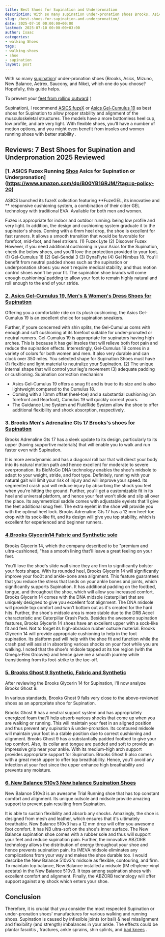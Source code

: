 ```yaml
---
title: Best Shoes for Supination and Underpronation
description: With so many supination under-pronation shoes Brooks, Asics, Mizuno, New Balance, Aetrex, Saucony, and Nike, which one do you choose?
slug: /best-shoes-for-supination-and-underpronation/
date: 2025-07-10 00:00:00+00:00
lastmod: 2025-07-10 00:00:00+03:00
author: Isaac
categories:
- walking Shoes
tags:
- walking-shoes
- shoe
- supination
layout: post
---
```

With so many [supination](https://pestpolicy.com/best-shoes-for-supination-and-plantar-fasciitis/)/ under-pronation shoes (Brooks, Asics, Mizuno, New Balance, Aetrex, Saucony, and Nike), which one do you choose? Hopefully, this guide helps.

To prevent your
[feet from rolling outward](http://citeseerx.ist.psu.edu/viewdoc/download?doi=10.1.1.1018.2649&rep=rep1&type=pdf)
(

Supination), I recommend
[ASICS fuzeX](https://www.amazon.com/dp/B00YB1GRJM/?tag=p-policy-20)
or
[Asics Gel-Cumulus 19](https://www.amazon.com/dp/B01MRHUSAD/?tag=p-policy-20)
as best shoes for Supination
to allow
proper stability and alignment of the musculoskeletal structures.
The models have a more bottomless heel cup, low profile, and are very light. With flexible shoes, you'll have a number of motion options, and you might even benefit from insoles and
women running shoes with better stability
.
## Reviews: 7 Best Shoes for Supination and Underpronation 2025 Reviewed
### [1. ASICS Fuzex Running [Shoe](https://pestpolicy.com/best-shoes-for-arthritic-hips/) Asics for Supination or Underpronation](https://www.amazon.com/dp/B00YB1GRJM/?tag=p-policy-20)

ASICS launched its fuzeX collection featuring
**FuzeGEL, its innovative and **
responsive cushioning system, a combination of their older GEL technology with traditional EVA. Available for both men and women.

Fuzex is appropriate for indoor and outdoor running: being low profile and very light. In addition, the design and cushioning system graduate it to the supinator's shoes.
Coming with a 6mm heel drop, the shoe is excellent for fast runners. It allows a smooth transition that would be favorable for forefoot, mid-foot, and heel strikers. (1) Fuzex Lyte (2) Discover Fuzex
However, if you need additional cushioning in your Asics for the Supination, check the below shoes, and you'll love the protection provided to your foot. (1) Gel-Cumulus 18 (2) Gel-Sendai 3 (3) DynaFlyte (4) Gel Nimbus 18.
You'll benefit from neutral padded shoes such as the supination or underpronation shoes: you won't require medical stability, and thus motion control shoes won't be your fit.
The supination shoe brands will come enough cushioning/ padding to allow your foot to remain highly natural and roll enough to the end of your stride.

### [2. Asics Gel-Cumulus 19, Men's & Women's Dress Shoes for Supination](https://www.amazon.com/dp/B01MRHUSAD/?tag=p-policy-20)
Offering you a comfortable ride on its plush cushioning, the Asics Gel-Cumulus 19 is an excellent choice for supination sneakers.


Further, if youre concerned with shin splits, the Gel-Cumulus coms with enough and soft cushioning at its forefoot suitable for under-pronated or neutral runners.
Gel-Cumulus 19 is appropriate for supinators having high arches. This is because it has gel insoles that will relieve both foot pain and reduce the supination effects.
Interestingly, Gel-Cumulus 19 comes in a variety of colors for both women and men. It also very durable and can clock over 350 miles.
You selected shape for Supination Shoes must have (1) flexible and light material to neutralize your Supination. (2) The unique internal shape that will control your leg's movement (3) adequate padding or cushioning.
Supination correction mechanism
- Asics Gel-Cumulus 19 offers a snug fit and is true to its size and is also lightweight compared to the Cumulus 18.
- Coming with a 10mm offset (heel-toe) and a substantial cushioning (on forefront and Rearfoot), Cumulus 19 will quickly correct yours.
- The Guidance Line System and FluidRide System allow the shoe to offer additional flexibility and shock absorption, respectively.

### [3. Brooks Men's Adrenaline Gts 17 Brooks's shoes for Supination](https://www.amazon.com/dp/B01GETZ0CS/?tag=p-policy-20)
Brooks Adrenaline Gts 17 has a sleek update to its design, particularly to its upper (having supportive materials) that will enable you to walk and run faster even with Supination.

It is more aerodynamic and has a diagonal roll bar that will direct your body into its natural motion path and hence excellent for moderate to severe overpronation.
Its BioMoGo DNA technology enables the shoe's midsole to adapt to your weight, stride, and foot type. Definitely, running with your natural gait will limit your risk of injury and will improve your speed.
Its segmented crash pad will reduce injury by absorbing the shock you feel when you're hitting the ground. Further, you'll get a customizable fit in its heel and universal platform, and hence your feet won't slide and slip all over the place.
Its asymmetrical saddle comes with adjustable eyelets that'll give the feet additional snug feel. The extra eyelet in the shoe will provide you with the optimal heel lock.
Brooks Adrenaline Gts 17 has a 12 mm heel-toe drop with its sock-like fit, and its design will give you top stability, which is excellent for experienced and beginner runners.
### [4.**Brooks Glycerin**14 Fabric and Synthetic sole](https://www.amazon.com/dp/B01GETZ0CS/?tag=p-policy-20)

Brooks Glycerin 14, which the company described to be "premium and ultra-cushioned, "has a smooth lining that'll leave a great feeling on your feet.

You'll love the shoe's slide wall since they are firm to significantly bolster your foots shape.
With its rounded heel, Brooks Glycerin 14 will significantly improve your foo0t and ankle-bone area alignment.
This feature guarantees that you reduce the stress that lands on your ankle bones and joints, which significantly supports Supination. It has additional padding on the footbed, tongue, and throughout the shoe, which will allow you increased comfort.
Brooks Glycerin 14 comes with the DNA midsole (caterpillar) that are uniquely designed to give you excellent foot alignment. The DNA midsole will provide top comfort and won't bottom out as it's created for the hard hits.
Further, the shoe's midsole area is more stable due to the DRB Accel characteristic and Caterpillar Crash Pads.
Besides the awesome supination features, Brooks Glycerin 14 shoes have an excellent upper with a sock-like fit and feel. Not to forget its high-abrasion rubber outsole material.
Brooks Glycerin 14 will provide appropriate cushioning to help in the foot supination. Its platform pad will help with the shoe fit and function while the crash pad will assist in absorbing various shocks on your foot while you are walking.
I noted that the shoe's midsole tapped at its toe region (with the Omega-Flex Grooves) and hence gave me a smooth journey while transitioning from its foot-strike to the toe-off.
### [5. Brooks Ghost 9 Synthetic, Fabric and Synthetic](https://www.amazon.com/dp/B07CLG6K15/?tag=p-policy-20)
After reviewing the Brooks Glycerin 14 for Supination, I'll now analyze Brooks Ghost 9.

In various standards, Brooks Ghost 9 falls very close to the above-reviewed shoes as an appropriate shoe for Supination.

Brooks Ghost 9 has a neutral support system and has appropriately energized foam that'll help absorb various shocks that come up when you are walking or running.
This will maintain your feet in an aligned position and thus prevent any supination & under-pronation.
Its contoured midsole will maintain your foot in a stable position due to correct cushioning and alignment. Brooks Ghost 9 has a substantially padded footbed to give your top comfort. Also, its collar and tongue are padded and soft to provide an impressive grip near your ankle.
With its medium-high arch support provides appropriate support for Supination. Brooks Ghost 9 also comes with a great mesh upper to offer top breathability. Hence, you'll avoid any infection at your feet since the upper enhance high breathability and prevents any moisture.
### [6. New Balance 510v3 New balance Supination Shoes](https://www.amazon.com/dp/B00YB1GRJM/?tag=p-policy-20)
New Balance 510v3 is an awesome Trial Running shoe that has top constant comfort and alignment. Its unique outsole and midsole provide amazing support to prevent pain resulting from Supination.

It is able to sustain flexibility and absorb any shocks. Amazingly, the shoe is designed from mesh and leather, which ensures that it's ultimately breathable. New Balance 510v3 has a 12 mm drop will offer you awesome foot comfort. It has NB ultra-soft on the shoe's inner surface.
The New Balance supination shoe comes with a rubber sole and thus will support your feet and reduce supination pain. Further, the innovative ABZORB technology allows the distribution of energy throughout your shoe and hence prevents supination pain.
Its IMEVA midsole eliminates any complications from your way and makes the shoe durable too. I would describe the New Balance 510v3's midsole as flexible, contouring, and firm.
To maintain top balance, New Balance installed a midsole (IM ethylene-vinyl acetate) in the New Balance 510v3. It tops among supination shoes with excellent comfort and alignment. Finally, the ABZORB technology will offer support against any shock which enters your shoe.
## Conclusion
Therefore, it is crucial that you consider the most respected Supination or under-pronation shoes' manufactures for various walking and running shoes.
Supination is caused by inflexible joints (or ball) & heel misalignment and flexibility (and strength) imbalances in your ankle. The effects could be
plantar fasciitis
, fractures, ankle sprains, shin splints, and
[bad knees](https://pestpolicy.com/best-running-shoes-for-bad-knees/)
.
